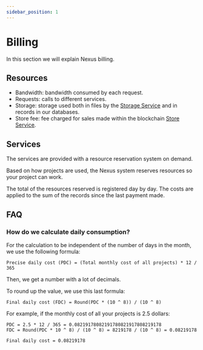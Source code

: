 ```yaml
---
sidebar_position: 1
---
```


# Billing

In this section we will explain Nexus billing.

## Resources
- Bandwidth: bandwidth consumed by each request.
- Requests: calls to different services.
- Storage: storage used both in files by the [Storage Service](../services/storage.md) and in records in our databases.
- Store fee: fee charged for sales made within the blockchain [Store Service](../services/store.md).

## Services

The services are provided with a resource reservation system on demand.

Based on how projects are used, the Nexus system reserves resources so your project can work.

The total of the resources reserved is registered day by day. The costs are applied to the sum of the records since the last payment made.

## FAQ

### How do we calculate daily consumption?
For the calculation to be independent of the number of days in the month, we use the following formula:

```
Precise daily cost (PDC) = (Total monthly cost of all projects) * 12 / 365
```

Then, we get a number with a lot of decimals.

To round up the value, we use this last formula:

```
Final daily cost (FDC) = Round(PDC * (10 ^ 8)) / (10 ^ 8)
```

For example, if the monthly cost of all your projects is 2.5 dollars:

```
PDC = 2.5 * 12 / 365 = 0.08219178082191780821917808219178
FDC = Round(PDC * 10 ^ 8) / (10 ^ 8) = 8219178 / (10 ^ 8) = 0.08219178

Final daily cost = 0.08219178
```

